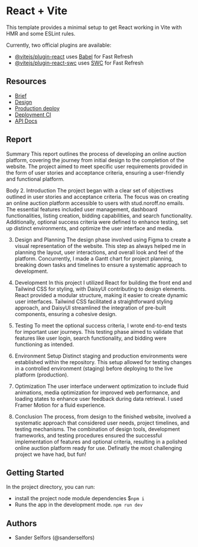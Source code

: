 # React + Vite

This template provides a minimal setup to get React working in Vite with HMR and some ESLint rules.

Currently, two official plugins are available:

- [@vitejs/plugin-react](https://github.com/vitejs/vite-plugin-react/blob/main/packages/plugin-react/README.md) uses [Babel](https://babeljs.io/) for Fast Refresh
- [@vitejs/plugin-react-swc](https://github.com/vitejs/vite-plugin-react-swc) uses [SWC](https://swc.rs/) for Fast Refresh

## Resources

- [Brief](https://fed-vocational-astro-course.vercel.app/en/semester-project-2/brief)
- [Design](https://www.figma.com/file/wvdsVMJmjMXmxc6GZ6VcJS/Semester-Project-2?type=design&node-id=0-1&mode=design&t=G1KVGCeeTgPxx7y2-0)
- [Production deploy](https://sp2bidit.netlify.app/)
- [Deployment CI](https://app.netlify.com/sites/sp2bidit/overview)
- [API Docs](https://docs.noroff.dev/auctionhouse-endpoints/authentication)

## Report

Summary
This report outlines the process of developing an online auction platform, covering the journey from initial design to the completion of the website. The project aimed to meet specific user requirements provided in the form of user stories and acceptance criteria, ensuring a user-friendly and functional platform.

Body
2. Introduction
The project began with a clear set of objectives outlined in user stories and acceptance criteria. The focus was on creating an online auction platform accessible to users with stud.noroff.no emails. The essential features included user management, dashboard functionalities, listing creation, bidding capabilities, and search functionality. Additionally, optional success criteria were defined to enhance testing, set up distinct environments, and optimize the user interface and media.

3. Design and Planning
The design phase involved using Figma to create a visual representation of the website. This step as always helped me in planning the layout, user interactions, and overall look and feel of the platform. Concurrently, I made a Gantt chart for project planning, breaking down tasks and timelines to ensure a systematic approach to development.

4. Development
In this project I utilized React for building the front end and Tailwind CSS for styling, with DaisyUI contributing to design elements. React provided a modular structure, making it easier to create dynamic user interfaces. Tailwind CSS facilitated a straightforward styling approach, and DaisyUI streamlined the integration of pre-built components, ensuring a cohesive design.

5. Testing
To meet the optional success criteria, I wrote end-to-end tests for important user journeys. This testing phase aimed to validate that features like user login, search functionality, and bidding were functioning as intended.

6. Environment Setup
Distinct staging and production environments were established within the repository. This setup allowed for testing changes in a controlled environment (staging) before deploying to the live platform (production).

7. Optimization
The user interface underwent optimization to include fluid animations, media optimization for improved web performance, and loading states to enhance user feedback during data retrieval. I used Framer Motion for a fluid experience.

8. Conclusion
The process, from design to the finished website, involved a systematic approach that considered user needs, project timelines, and testing mechanisms. The combination of design tools, development frameworks, and testing procedures ensured the successful implementation of features and optional criteria, resulting in a polished online auction platform ready for use. Definatly the most challenging project we have had, but fun!

## Getting Started

In the project directory, you can run:

- install the project node module dependencies $`npm i`
- Runs the app in the development mode. `npm run dev`

## Authors

- Sander Selfors (@sanderselfors)